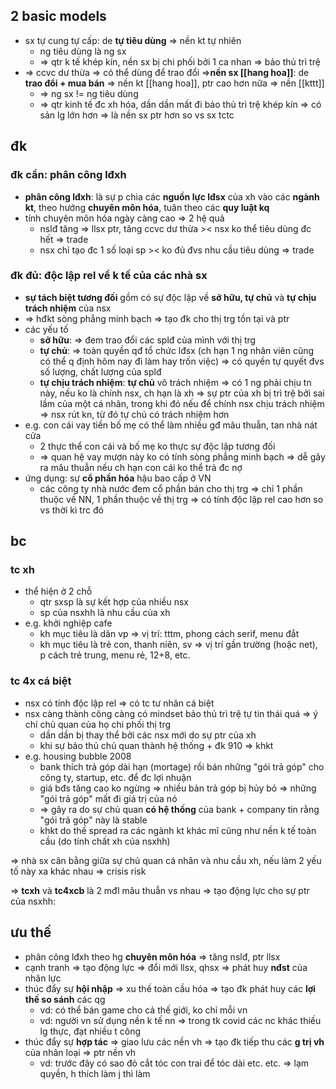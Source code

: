 ## 2 basic models
- sx tự cung tự cấp: de **tự tiêu dùng** => nền kt tự nhiên
	- ng tiêu dùng là ng sx
	- => qtr k tế khép kín, nền sx bị chi phối bởi 1 ca nhan => bảo thủ trì trệ
- => ccvc dư thừa => có thể dùng để trao đổi =>**nền sx [[hang hoa]]**: de **trao đổi + mua bán** => nền kt [[hang hoa]], ptr cao hơn nữa => nền [[kttt]]
	- => ng sx != ng tiêu dùng
	- => qtr kinh tế đc xh hóa, dần dần mất đi bảo thủ trì trệ khép kín => có sản lg lớn hơn => là nền sx ptr hơn so vs sx tctc

## đk
### đk cần: phân công lđxh
- **phân công lđxh**: là sự p chia các **nguồn lực lđsx** của xh vào các **ngành kt**, theo hướng **chuyên môn hóa**, tuân theo các **quy luật kq**
- tính chuyên môn hóa ngày càng cao => 2 hệ quả
	- nslđ tăng => llsx ptr, tăng ccvc dư thừa >< nsx ko thể tiêu dùng đc hết => trade
	- nsx chỉ tạo đc 1 số loại sp >< ko đủ đvs nhu cầu tiêu dùng => trade
### đk đủ: độc lập rel về k tế của các nhà sx
- **sự tách biệt tương đối** gồm có sự độc lập về **sở hữu, tự chủ** và **tự chịu trách nhiệm** của nsx
- => hđkt sòng phẳng minh bạch => tạo đk cho thị trg tồn tại và ptr
- các yếu tố
	- **sở hữu**: => đem trao đổi các splđ của mình với thị trg
	- **tự chủ**: => toàn quyền qđ tổ chức lđsx (ch hạn 1 ng nhân viên cũng có thể q định hôm nay đi làm hay trốn việc) => có quyền tự quyết đvs số lượng, chất lượng của splđ
	- **tự chịu trách nhiệm**: **tự chủ** vô trách nhiệm => có 1 ng phải chịu tn này, nếu ko là chính nsx, ch hạn là xh => sự ptr của xh bị trì trệ bởi sai lầm của một cá nhân, trong khi đó nếu để chính nsx chịu trách nhiệm => nsx rút kn, từ đó tự chủ có trách nhiệm hơn
- e.g. con cái vay tiền bố mẹ có thể làm nhiều gđ mâu thuẫn, tan nhà nát cửa
	- 2 thực thể con cái và bố mẹ ko thực sự độc lập tương đối
	- => quan hệ vay mượn này ko có tính sòng phẳng minh bạch => dễ gây ra mâu thuẫn nếu ch hạn con cái ko thể trả đc nợ
- ứng dụng: sự **cổ phần hóa** hậu bao cấp ở VN
	- các công ty nhà nước đem cổ phần bán cho thị trg => chỉ 1 phần thuộc về NN, 1 phần thuộc về thị trg => có tính độc lập rel cao hơn so vs thời kì trc đó

## bc

### tc xh
- thể hiện ở 2 chỗ
	- qtr sxsp là sự kết hợp của nhiều nsx
	- sp của nsxhh là nhu cầu của xh
- e.g. khởi nghiệp cafe
	- kh mục tiêu là dân vp => vị trí: tttm, phong cách serif, menu đắt
	- kh mục tiêu là trẻ con, thanh niên, sv => vị trí gần trường (hoặc net), p cách trẻ trung, menu rẻ, 12+8, etc.

### tc 4x cá biệt
- nsx có tính độc lập rel => có tc tư nhân cá biệt
- nsx càng thành công càng có mindset bảo thủ trì trệ tự tin thái quá => ý chí chủ quan của họ chi phối thị trg
	- dần dần bị thay thể bởi các nsx mới do sự ptr của xh
	- khi sự bảo thủ chủ quan thành hệ thống + đk 910 => khkt
- e.g. housing bubble 2008
	- bank thích trả góp dài hạn (mortage) rồi bán những "gói trả góp" cho công ty, startup, etc. để đc lợi nhuận
	- giá bđs tăng cao ko ngừng => nhiều bản trả góp bị hủy bỏ => những "gói trả góp" mất đi giá trị của nó
	- => gây ra do sự chủ quan **có hệ thống** của bank + company tin rằng "gói trả góp" này là stable
	- khkt do thế spread ra các ngành kt khác mĩ cũng như nền k tế toàn cầu (do tính chất xh của nsxhh)

=> nhà sx cân bằng giữa sự chủ quan cá nhân và nhu cầu xh, nếu làm 2 yếu tố này xa khác nhau => crisis risk

=> **tcxh** và **tc4xcb** là 2 mđl mâu thuẫn vs nhau => tạo động lực cho sự ptr của nsxhh:

## ưu thế
- phân công lđxh theo hg **chuyên môn hóa** => tăng nslđ, ptr llsx
- cạnh tranh => tạo động lực => đổi mới llsx, qhsx => phát huy **nđst** của nhân lực
- thúc đẩy sự **hội nhập** => xu thế toàn cầu hóa => tạo đk phát huy các **lợi thế so sánh** các qg
	- vd: có thể bán game cho cả thế giới, ko chỉ mỗi vn
	- vd: người vn sử dụng nền k tế nn => trong tk covid các nc khác thiếu lg thực, đạt nhiều t công
- thúc đẩy sự **hợp tác** => giao lưu các nền vh => tạo đk tiếp thu các **g trị vh** của nhân loại => ptr nền vh
	- vd: trước đây có sao đỏ cắt tóc con trai để tóc dài etc. etc. => lạm quyền, h thích làm j thì làm